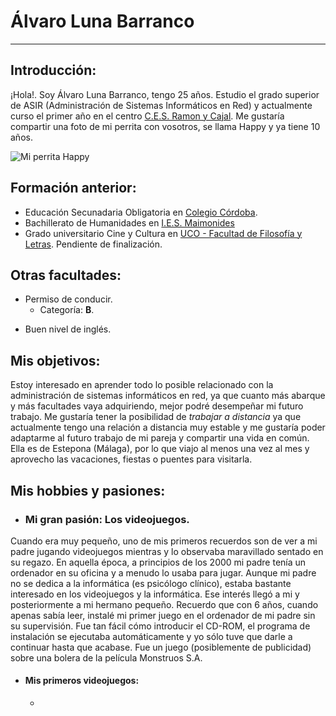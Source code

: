 # Álvaro Luna Barranco
----
## Introducción:
¡Hola!. Soy Álvaro Luna Barranco, tengo 25 años. Estudio el grado superior de ASIR (Administración de Sistemas Informáticos en Red) y actualmente curso el primer año en el centro [C.E.S. Ramon y Cajal](https://ramonycajal.net/). Me gustaría compartir una foto de mi perrita con vosotros, se llama Happy y ya tiene 10 años.

![Mi perrita Happy](https://i.imgur.com/Iu1kT3Q.jpg)

## Formación anterior:
- Educación Secunadaria Obligatoria en [Colegio Córdoba](https://www.colegiocordoba.es/).
- Bachillerato de Humanidades en [I.E.S. Maimonides](https://iesmaimonides.es/)
- Grado universitario Cine y Cultura en [UCO - Facultad de Filosofía y Letras](https://www.uco.es/filosofiayletras/es/grado-cine-y-cultura). Pendiente de finalización.
   
## Otras facultades:
+ Permiso de conducir.
    + Categoría: **B**.
- Buen nivel de inglés.

## Mis objetivos:
Estoy interesado en aprender todo lo posible relacionado con la administración de sistemas informáticos en red, ya que cuanto más abarque y más facultades vaya adquiriendo, mejor podré desempeñar mi futuro trabajo. Me gustaría tener la posibilidad de *trabajar a distancia* ya que actualmente tengo una relación a distancia muy estable y me gustaría poder adaptarme al futuro trabajo de mi pareja y compartir una vida en común. Ella es de Estepona (Málaga), por lo que viajo al menos una vez al mes y aprovecho las vacaciones, fiestas o puentes para visitarla.

## Mis hobbies y pasiones:
+ ### Mi gran pasión: Los videojuegos.
Cuando era muy pequeño, uno de mis primeros recuerdos son de ver a mi padre jugando videojuegos mientras y lo observaba maravillado sentado en su regazo. En aquella época, a principios de los 2000 mi padre tenía un ordenador en su oficina y a menudo lo usaba para jugar. Aunque mi padre no se dedica a la informática (es psicólogo clínico), estaba bastante interesado en los videojuegos y la informática. Ese interés llegó a mi y posteriormente a mi hermano pequeño. Recuerdo que con 6 años, cuando apenas sabía leer, instalé mi primer juego en el ordenador de mi padre sin su supervisión. Fue tan fácil cómo introducir el CD-ROM, el programa de instalación se ejecutaba automáticamente y yo sólo tuve que darle a continuar hasta que acabase. Fue un juego (posiblemente de publicidad) sobre una bolera de la película Monstruos S.A.

+ #### Mis primeros videojuegos:
   +  

